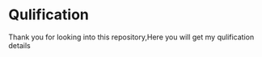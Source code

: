 # Qulification
Thank you for looking into this repository,Here you will get my qulification details
